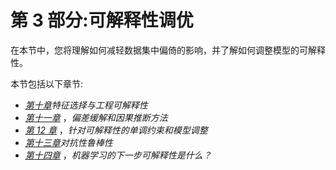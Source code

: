 

# 第 3 部分:可解释性调优

在本节中，您将理解如何减轻数据集中偏倚的影响，并了解如何调整模型的可解释性。

本节包括以下章节:

*   [*第十章*](B16383_10_ePub_RK.xhtml#_idTextAnchor205)*特征选择与工程可解释性*
*   [*第十一章*](B16383_11_ePub_RK.xhtml#_idTextAnchor231) ，*偏差缓解和因果推断方法*
*   [*第 12 章*](B16383_12_ePub_RK.xhtml#_idTextAnchor261) ，*针对可解释性的单调约束和模型调整*
*   [*第十三章*](B16383_13_ePub_RK.xhtml#_idTextAnchor284)*对抗性鲁棒性*
*   [*第十四章*](B16383_14_ePub_RK.xhtml#_idTextAnchor304) ，*机器学习的下一步可解释性是什么？*